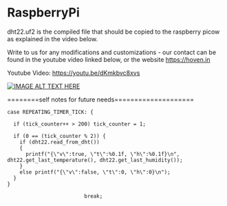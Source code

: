 # RaspberryPi
dht22.uf2 is the compiled file that should be copied to the raspberry picow as explained in the video below. 

Write to us for any modifications and customizations - our contact can be found in the youtube video linked below, or the website https://hoven.in

Youtube Video: https://youtu.be/dKmkbvc8xvs

[![IMAGE ALT TEXT HERE](https://img.youtube.com/vi/dKmkbvc8xvs/0.jpg)](https://www.youtube.com/watch?v=dKmkbvc8xvs)

========self notes for future needs====================

    case REPEATING_TIMER_TICK: {

      if (tick_counter++ > 200) tick_counter = 1;

      if (0 == (tick_counter % 2)) {
        if (dht22.read_from_dht())
        {
          printf("{\"v\":true, \"t\":%0.1f, \"h\":%0.1f}\n", dht22.get_last_temperature(), dht22.get_last_humidity());
        }
        else printf("{\"v\":false, \"t\":0, \"h\":0}\n");
      }
    }

                             break;
